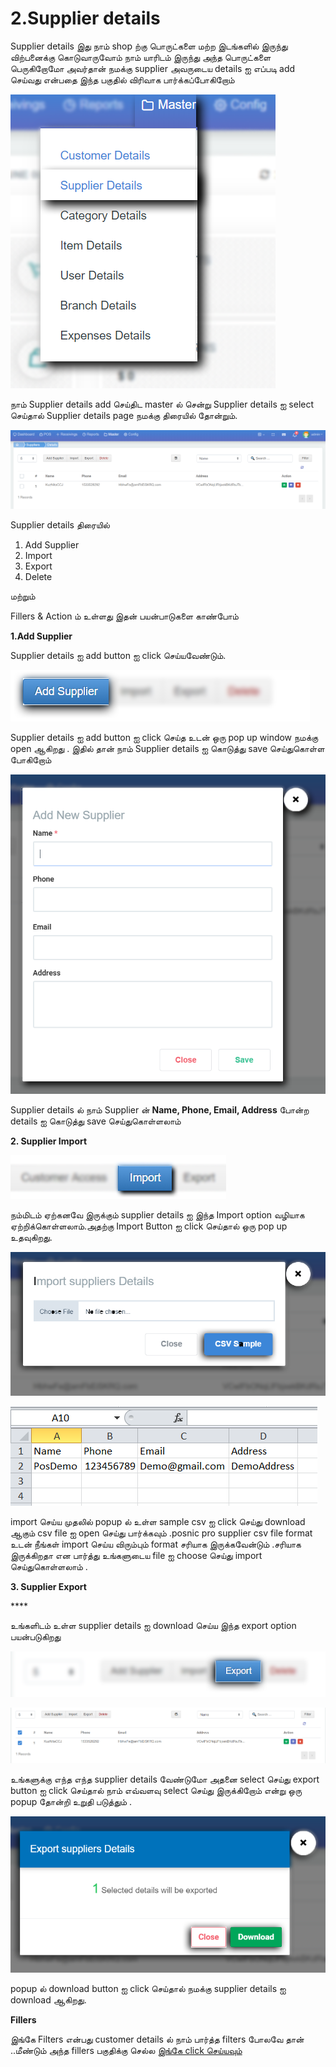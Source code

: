 # 2.Supplier details

Supplier details இது நாம் shop ற்கு பொருட்களை மற்ற இடங்களில் இருந்து விற்பனைக்கு கொடுவாருவோம் நாம் யாரிடம் இருந்து அந்த பொருட்களை பெருகிறோமோ அவர்தான் நமக்கு supplier அவருடைய details ஐ எப்படி add செய்வது என்பதை இந்த பகுதில் விரிவாக பார்க்கப்போகிறோம்

![](../.gitbook/assets/supplier-details.png)

நாம் Supplier details add செய்திட master ல் சென்று Supplier details ஐ select செய்தால் Supplier details page நமக்கு திரையில் தோன்றும்.

![](../.gitbook/assets/suppler-screen.png)

Supplier details திரையில்

1. Add Supplier 
2. Import
3. Export
4. Delete        

மற்றும்

Fillers & Action ம் உள்ளது இதன் பயன்பாடுகளை காண்போம்

**1.Add Supplier**

Supplier details ஐ add button ஐ click செய்யவேண்டும்.

![](../.gitbook/assets/add-suplier.png)

Supplier details ஐ add button ஐ click செய்த உடன் ஒரு pop up window நமக்கு open ஆகிறது . இதில் தான் நாம் Supplier details ஐ கொடுத்து save செய்துகொள்ள போகிறோம்

![](../.gitbook/assets/suppiler-details-pop-up.png)

Supplier details ல் நாம் Supplier ன் **Name, Phone, Email, Address** போன்ற details ஐ கொடுத்து save செய்துகொள்ளலாம்

**2. Supplier Import** 

![](../.gitbook/assets/customer-import%20%281%29.png)

நம்மிடம் ஏற்கனவே இருக்கும் supplier details ஐ இந்த Import option வழியாக ஏற்றிக்கொள்ளலாம்.அதற்கு Import Button ஐ click செய்தால் ஒரு pop up உதவுகிறது.

![](../.gitbook/assets/import-supplier-pop-up.png)

![](../.gitbook/assets/supplier-csv-formet.png)

import செய்ய முதலில் popup ல் உள்ள sample csv ஐ click செய்து download ஆகும் csv file ஐ open செய்து பார்க்கவும் .posnic pro supplier csv file format உடன் நீங்கள் import செய்ய விரும்பும் format சரியாக இருக்கவேன்டும் .சரியாக இருக்கிறதா என பார்த்து உங்களுடைய file ஐ choose செய்து import செய்துகொள்ளலாம் .

**3. Supplier Export**

\*\*\*\*

உங்களிடம் உள்ள supplier details ஐ download செய்ய இந்த export option பயன்படுகிறது

![](../.gitbook/assets/supplier-export.png)

![](../.gitbook/assets/model-export-suppiler.png)

உங்களுக்கு எந்த எந்த supplier details வேண்டுமோ அதனை select செய்து export button ஐ click செய்தால் நாம் எவ்வளவு select செய்து இருக்கிறோம் என்று ஒரு popup தோன்றி உறுதி படுத்தும் .

![](../.gitbook/assets/supplier-export-conformaation.png)

popup ல் download button ஐ click செய்தால் நமக்கு supplier details ஐ download ஆகிறது.

**Fillers** 

இங்கே Filters என்பது customer details ல் நாம் பார்த்த filters போலவே தான் ..மீண்டும் அந்த fillers பகுதிக்கு செல்ல [இங்கே click செய்யவும்](1.customer-details.md#filters)

